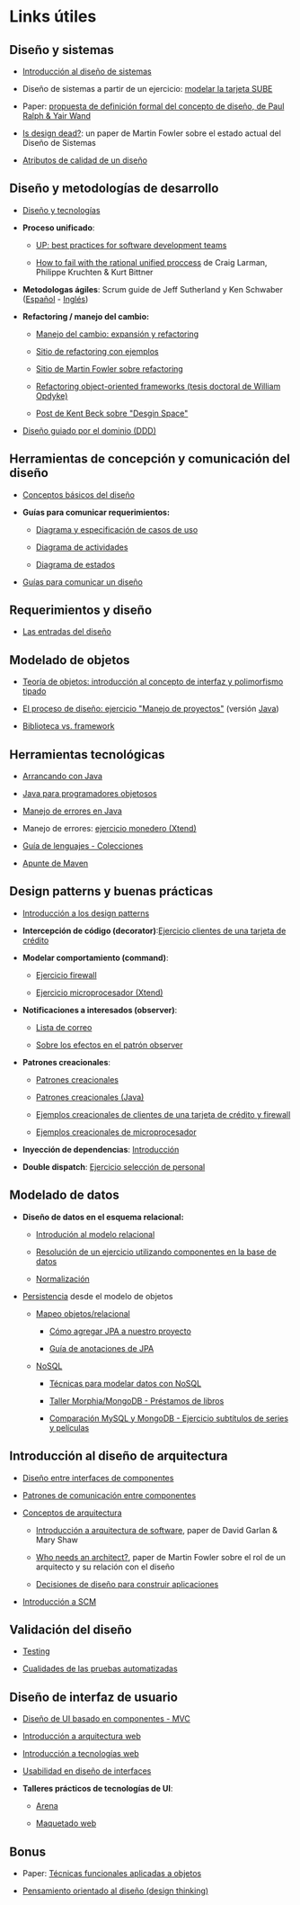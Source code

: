 # Links útiles

## Diseño y sistemas

- [Introducción al diseño de sistemas](https://docs.google.com/document/d/1mqWuU_5p9l6GIfHXSjcoyDXILWTKq2eW2dLFlIBOQzk/edit)

- Diseño de sistemas a partir de un ejercicio: [modelar la tarjeta SUBE](https://docs.google.com/document/d/17E9RU0Prlif2_dj7ckAcoviEoonsYaHkl4QoDNZi0f0/edit)

- Paper: [propuesta de definición formal del concepto de diseño, de Paul Ralph & Yair Wand ](Ralph-and-Wand-A-Proposal-for-a-Formal-Definition-of-the-Design-Concept.pdf)

- [Is design dead?][1]: un paper de Martin Fowler sobre el estado actual del Diseño de Sistemas

[1]: https://martinfowler.com/articles/designDead.html

- [Atributos de calidad de un diseño](https://docs.google.com/document/d/14HdvHvS33WqYb6Ak0BGa0IeCTbzeCRSDKs-1Ot-qLDw/edit#heading=h.5o2jeunlr6jf)

## Diseño y metodologías de desarrollo

- [Diseño y tecnologías](https://docs.google.com/document/d/11PQO8NPSOV4SW0ZwtFsh4RCtWubuEBV6E5qPicqJNKs/edit)

- **Proceso unificado**:

  - [UP: best practices for software development teams](https://www.ibm.com/developerworks/rational/library/content/03July/1000/1251/1251_bestpractices_TP026B.pdf)
  
  - [How to fail with the rational unified proccess][2] de Craig Larman, Philippe Kruchten & Kurt Bittner
  
[2]: http://www.cs.unibo.it/~cianca/wwwpages/ids/letture/RUP.pdf

- **Metodologas ágiles**: Scrum guide de Jeff Sutherland y Ken Schwaber ([Español](http://www.scrumguides.org/docs/scrumguide/v1/Scrum-Guide-ES.pdf) - [Inglés](http://www.scrumguides.org/docs/scrumguide/v1/Scrum-Guide-US.pdf))

- **Refactoring / manejo del cambio:**

  - [Manejo del cambio: expansión y refactoring](https://docs.google.com/document/d/1cAje0qwy3Cus_ob0r-tatbcT01sDFeLt3MmSVmLeSxk/edit)

  - [Sitio de refactoring con ejemplos](https://sourcemaking.com/refactoring)

  - [Sitio de Martin Fowler sobre refactoring](https://refactoring.com/)
  
  - [Refactoring object-oriented frameworks (tesis doctoral de William Opdyke)](http://www.laputan.org/pub/papers/opdyke-thesis.pdf)

  - [Post de Kent Beck sobre "Desgin Space"](https://www.facebook.com/notes/kent-beck/design-space/510856375613898)
  
- [Diseño guiado por el dominio (DDD)](https://docs.google.com/document/d/1z28CBIxGRWkEUCVqxY1Efjt-59fNy1ytZCOEo3Zw8c8/edit)

## Herramientas de concepción y comunicación del diseño

- [Conceptos básicos del diseño](http://wiki.uqbar.org/wiki/articles/conceptos-basicos-del-diseno.html)

- **Guías para comunicar requerimientos:**

  - [Diagrama y especificación de casos de uso](https://docs.google.com/document/d/12DQ1ewTcr83WNEAOtckcoMPPdrmKb0gTqetR2EaxWF4/edit)

  - [Diagrama de actividades](https://docs.google.com/document/d/15nrpIfwwE_8lZOnsBpmM8j3CEIV2p3_EYNlfr8gmcGA/edit)
  
  - [Diagrama de estados](https://docs.google.com/document/d/1CLIsWdk-Fv3HnuUMD0D2tU96vGvdrkyQyiJgBIsQueE/edit)
  
- [Guías para comunicar un diseño](https://docs.google.com/document/d/1HGdGdDG7RAhL5j45UOFGK3F5sV2-rKHVHmPoYawHS5Y/edit)

## Requerimientos y diseño

- [Las entradas del diseño](https://docs.google.com/document/d/1qPM_sQ0UyGFKRzl13Cbf6zDKj6vxJ4wMZQIXeOrRvM8/edit)

## Modelado de objetos

- [Teoría de objetos: introducción al concepto de interfaz y polimorfismo tipado](https://docs.google.com/viewer?a=v&pid=sites&srcid=ZGVmYXVsdGRvbWFpbnx1dG5kZXNpZ258Z3g6MTA0NzNmNGM1YjJkOWU1Ng)

- [El proceso de diseño: ejercicio "Manejo de proyectos"](https://docs.google.com/document/d/1wZPfanaroN2yaOHJk4UgYpU8cFElxSjGSg_GMb2TmdI/edit) (versión [Java][3])

[3]: https://fdd94259-a-62cb3a1a-s-sites.googlegroups.com/site/utndesign/material/apuntes-teoricos/ProcesoDisegno.pdf?attachauth=ANoY7coUFfBDyHxtJnfn_DtUpShs80tlEKmZUd5BsDwTHEH6T-tjuS7Wt_klS0aNBa7c8SUdaq8W_Pv9i_ADxjxw2vRorJ5vkBiqQF3qSwtyvEWPKqDyihGd1YCRGO3owuHL6oJZZ9hUzgE3Izz9vMD940eSRwGYjLlogGe3N4iYAAmDYaOMt9WFjdhNCqH8dUErazjIwvlHiwL6e0u6oy5N6NgZeXlEs9-QvdnTpnecCAQHgUY6IHvymKdurebbQy5ctmmBhA1a&attredirects=0

- [Biblioteca vs. framework](https://docs.google.com/document/d/1D_MCoh4J8kL1MAKNlbDgAMu2nYxri-81nZBYOPFWnO0/edit)

## Herramientas tecnológicas

- [Arrancando con Java](https://docs.google.com/document/d/1VYBey56M0UU6C0689hAClAvF9ILE6E7nKIuOqrRJnWQ/edit#heading=h.dnwhvummp994)

- [Java para programadores objetosos](https://docs.google.com/viewer?a=v&pid=sites&srcid=ZGVmYXVsdGRvbWFpbnx1dG5kZXNpZ258Z3g6YmI1Mzc1MWFhYjE2MTQ0)

- [Manejo de errores en Java](https://docs.google.com/viewer?a=v&pid=sites&srcid=ZGVmYXVsdGRvbWFpbnx1dG5kZXNpZ258Z3g6MjhhYThjNmJhMDkyZTIzNA)

- Manejo de errores: [ejercicio monedero (Xtend)](https://docs.google.com/document/d/1vVW91adl0p-NxGNpe8fqmC_5YmBkrxaLDFKyZ0xZb9Y/edit)

- [Guía de lenguajes - Colecciones](https://docs.google.com/document/d/1-jsgDta3fBCuTynnOMXqeuLcSkDU3geg4wbz8o9q8Kg/edit)

- [Apunte de Maven](https://sites.google.com/site/programacionui/temario/01-intro-UI/maven)

## Design patterns y buenas prácticas

- [Introducción a los design patterns](https://docs.google.com/document/d/1uXPhuAKXa4wzcIhriFfnI53aB311jOZtcKfTDuiKQ8Y/edit)

- **Intercepción de código (decorator)**:[Ejercicio clientes de una tarjeta de crédito](https://docs.google.com/viewer?a=v&pid=sites&srcid=ZGVmYXVsdGRvbWFpbnx1dG5kZXNpZ258Z3g6MzBhOWYzZjIxNTRiMThmYg)

- **Modelar comportamiento (command)**:

  - [Ejercicio firewall](https://docs.google.com/viewer?a=v&pid=sites&srcid=ZGVmYXVsdGRvbWFpbnx1dG5kZXNpZ258Z3g6MTJlMmFkODNmOTdiNWZmNA)
  
  - [Ejercicio microprocesador (Xtend)](https://docs.google.com/document/d/1-esJOhKb_yAABls-XdRrEYHzCv4yn-qqFtCu3xpgCg0/edit)
  
- **Notificaciones a interesados (observer)**:

  - [Lista de correo](https://docs.google.com/document/d/1h8Cce8faTG65RXoElPvAsPS-I8H2MxMbemzMcYCL56I/edit)
  
  - [Sobre los efectos en el patrón observer](https://docs.google.com/document/d/1UwTcRLugqDgZuqfWvOxckwk27UBjDo70AF1znzX24QM/edit#heading=h.y04j3mise0wn)
  
- **Patrones creacionales**:

  - [Patrones creacionales](https://docs.google.com/document/d/193WbUewu9RvK8Nv9orpxSoXeVA3R5Az1uYHhg8NRMtQ/edit#heading=h.6ya5si9ipi77)
  
  - [Patrones creacionales (Java)](https://docs.google.com/viewer?a=v&pid=sites&srcid=ZGVmYXVsdGRvbWFpbnx1dG5kZXNpZ258Z3g6MjFiNjAzMmU4NGFkM2I4)
  
  - [Ejemplos creacionales de clientes de una tarjeta de crédito y firewall](https://docs.google.com/viewer?a=v&pid=sites&srcid=ZGVmYXVsdGRvbWFpbnx1dG5kZXNpZ258Z3g6NjQxMmVmYWQ0NzUwZTFmOA)
  
  - [Ejemplos creacionales de microprocesador](https://docs.google.com/document/d/1ILsxAvgZwPD4sTtB-rBq7wfJZf22e9G6qpllglAbT2g/edit)
  
- **Inyección de dependencias**: [Introducción](https://docs.google.com/document/d/1GsW-hVF0XR76KunDILqkltyE1KIBvj3ldCCkyStjne0/edit)

- **Double dispatch**: [Ejercicio selección de personal](https://docs.google.com/document/d/1XWq9azqchoJZ7h8-hLcpA1Zj5T1UtvFtDKbpzxoQ-dw/edit#heading=h.gjdgxs)

## Modelado de datos

- **Diseño de datos en el esquema relacional:**

  - [Introdución al modelo relacional](https://docs.google.com/document/d/1uF3yoYIFmLxTH5ZJoT9I3cc5TW9b-H3BqZJbLudKBcA/edit)
  
  - [Resolución de un ejercicio utilizando componentes en la base de datos](https://docs.google.com/document/d/1zeagKbYb5w1mGCbTDGT1gRgaQS5keLrnAfFAn8v2dtY/edit)
  
  - [Normalización](https://docs.google.com/document/d/1Jil-3oiveXDtY1iKBCof7jE9ooRFJ-f1KjcXgaGk6F0/edit)
  
- [Persistencia][4] desde el modelo de objetos

  - [Mapeo objetos/relacional](https://docs.google.com/document/d/1YLmp9vMnSzKg2emt3Bx564Tf1CLalShPc98Z8nCoi7s/edit)
  
    - [Cómo agregar JPA a nuestro proyecto](https://docs.google.com/document/d/1dYvrVLRbFE9qwuKj5biz9oRBaRzj-K6ujIKOXNan02s/edit?ts=57e1f2b8#)
    
    - [Guía de anotaciones de JPA](https://docs.google.com/document/d/1jWtehhVCFYECKvpdcCxnEgWZFCv2fR2WPyUJSoiX3II/edit#heading=h.r09lefmcufkn)
    
  - [NoSQL](https://docs.google.com/document/d/1tyuJNCCsMkv4qa7yCHO69lP1cReJ0HZeT2zGfWhqinQ/edit)
  
    - [Técnicas para modelar datos con NoSQL](https://highlyscalable.wordpress.com/2012/03/01/nosql-data-modeling-techniques/)
    
    - [Taller Morphia/MongoDB - Préstamos de libros](https://docs.google.com/document/d/1kLAsruPYKZBNB0zi40_ORYavt_daQzEpaz2tf6pB6zw/edit)
    
    - [Comparación MySQL y MongoDB - Ejercicio subtítulos de series y películas](https://docs.google.com/document/d/1A9s8Wtw3wfn6D-G2ZtDkzZun2eAySeX0BH1KtgGGN4g/edit#heading=h.mfc5ay7la1va)

[4]: https://docs.google.com/document/d/1nCy-Xk00lBUrBFQvTWk9P5xsw8ee6JOVklSUlRN3mUI/edit

## Introducción al diseño de arquitectura

- [Diseño entre interfaces de componentes](https://docs.google.com/document/d/1LurA-bCEHhCsIPFiFg1rqfIdfe5SdS4wBePfG45nDqg/edit)

- [Patrones de comunicación entre componentes](https://docs.google.com/document/d/1EVPwqFyq2TW5Z5_VUeWdh9yLesxPBbSBzke2jHNURuk/edit)

- [Conceptos de arquitectura](https://docs.google.com/document/d/1XaKMrWPA0jntDK29gtEDRw-CoQgWXfHOmdbmihg4MpE/edit)

  - [Introducción a arquitectura de software][5],  paper de David Garlan & Mary Shaw
  
  - [Who needs an architect?][6], paper de Martin Fowler sobre el rol de un arquitecto y su relación con el diseño
  
  - [Decisiones de diseño para construir aplicaciones](https://docs.google.com/viewer?a=v&pid=sites&srcid=ZGVmYXVsdGRvbWFpbnx1dG5kZXNpZ258Z3g6MTg3YzhjNmEwMjZmOTZiMw)
  
[5]: http://www.cs.cmu.edu/afs/cs/project/able/ftp/intro_softarch/intro_softarch.pdf
[6]: https://martinfowler.com/ieeeSoftware/whoNeedsArchitect.pdf

- [Introducción a SCM](https://docs.google.com/document/d/1FJMcQQqJiY9RK52HRhmB4Oh61t8i7ca1q8sEpLDGsLs/edit)

## Validación del diseño

- [Testing](https://docs.google.com/document/d/11mVR-4wEZhlQMDEqrfQeYLypEsrSqXv98dr78SA0Oq4/edit)

- [Cualidades de las pruebas automatizadas](https://docs.google.com/document/d/1KfLJMr2cEvyP7SEi9MJ-arE23EFwcOm4wH8aEnJotxM/edit)

## Diseño de interfaz de usuario

- [Diseño de UI basado en componentes - MVC](https://sites.google.com/site/programacionui/temario/02-disenio-UI)

- [Introducción a arquitectura web](https://docs.google.com/document/d/1LBqAhXPzn-aeN5BIRZBmIrU5RKiYvySyWH-2Jkn-kJw/edit#heading=h.jii8bn1f6qx1)

- [Introducción a tecnologías web](https://sites.google.com/site/programacionui/temario/03-intro-web)

- [Usabilidad en diseño de interfaces](http://worrydream.com/MagicInk/)

- **Talleres prácticos de tecnologías de UI**:

  - [Arena](https://docs.google.com/document/d/17EvP3IGEbdzhC-da-V2iV3OB6yU4qYXbMNbycu3maPo/edit)
  
  - [Maquetado web](https://docs.google.com/document/d/1UoEb9bzut-nMmB6wxDUVND3V8EymNFgOsw7Hka6EEkc/edit#)
  
## Bonus

- Paper: [Técnicas funcionales aplicadas a objetos](http://homepages.mcs.vuw.ac.nz/~tk/fps/fps-sans-escher.pdf)

- [Pensamiento orientado al diseño (design thinking)](https://medium.com/espanol/pens%C3%A1-en-resolver-problemas-93f3987ab71)
